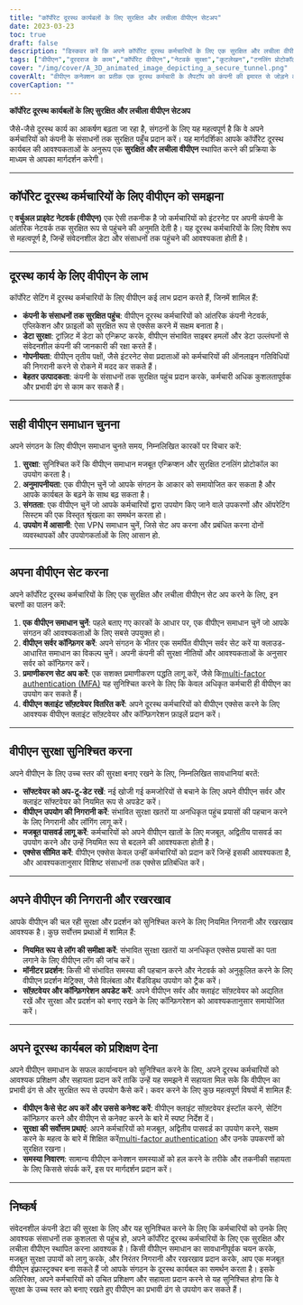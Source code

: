 ```yaml
---
title: "कॉर्पोरेट दूरस्थ कार्यबलों के लिए सुरक्षित और लचीला वीपीएन सेटअप"
date: 2023-03-23
toc: true
draft: false
description: "डिस्कवर करें कि अपने कॉर्पोरेट दूरस्थ कर्मचारियों के लिए एक सुरक्षित और लचीला वीपीएन कैसे सेट करें, कंपनी के संसाधनों तक सुरक्षित पहुंच सुनिश्चित करें।"
tags: ["वीपीएन","दूरदराज के काम","कॉर्पोरेट वीपीएन","नेटवर्क सुरक्षा","कूटलेखन","टनलिंग प्रोटोकॉल","वीपीएन सेटअप","वीपीएन सर्वर","वीपीएन सुरक्षा","वीपीएन रखरखाव","वीपीएन मॉनिटरिंग","वीपीएन समाधान","प्रमाणीकरण","डाटा सुरक्षा","गोपनीयता","प्रदर्शन","स्केलेबिलिटी","संगतता","कर्मचारी प्रशिक्षण","सर्वोत्तम प्रथाएं"]
cover: "/img/cover/A_3D_animated_image_depicting_a_secure_tunnel.png"
coverAlt: "वीपीएन कनेक्शन का प्रतीक एक दूरस्थ कर्मचारी के लैपटॉप को कंपनी की इमारत से जोड़ने वाली एक सुरक्षित सुरंग का चित्रण करने वाली एक 3डी एनिमेटेड छवि। एक शील्ड आइकन सुरंग के ऊपर मंडराता है, जो सुरक्षा और लचीलेपन का प्रतिनिधित्व करता है।"
coverCaption: ""
---
```


**कॉर्पोरेट दूरस्थ कार्यबलों के लिए सुरक्षित और लचीला वीपीएन सेटअप**

जैसे-जैसे दूरस्थ कार्य का आकर्षण बढ़ता जा रहा है, संगठनों के लिए यह महत्वपूर्ण है कि वे अपने कर्मचारियों को कंपनी के संसाधनों तक सुरक्षित पहुँच प्रदान करें। यह मार्गदर्शिका आपके कॉर्पोरेट दूरस्थ कार्यबल की आवश्यकताओं के अनुरूप एक **सुरक्षित और लचीला वीपीएन** स्थापित करने की प्रक्रिया के माध्यम से आपका मार्गदर्शन करेगी।

______

## **कॉर्पोरेट दूरस्थ कर्मचारियों के लिए वीपीएन को समझना**

ए **वर्चुअल प्राइवेट नेटवर्क (वीपीएन)** एक ऐसी तकनीक है जो कर्मचारियों को इंटरनेट पर अपनी कंपनी के आंतरिक नेटवर्क तक सुरक्षित रूप से पहुंचने की अनुमति देती है। यह दूरस्थ कर्मचारियों के लिए विशेष रूप से महत्वपूर्ण है, जिन्हें संवेदनशील डेटा और संसाधनों तक पहुंचने की आवश्यकता होती है।

______

## **दूरस्थ कार्य के लिए वीपीएन के लाभ**

कॉर्पोरेट सेटिंग में दूरस्थ कर्मचारियों के लिए वीपीएन कई लाभ प्रदान करते हैं, जिनमें शामिल हैं:

- **कंपनी के संसाधनों तक सुरक्षित पहुंच**: वीपीएन दूरस्थ कर्मचारियों को आंतरिक कंपनी नेटवर्क, एप्लिकेशन और फ़ाइलों को सुरक्षित रूप से एक्सेस करने में सक्षम बनाता है।
- **डेटा सुरक्षा**: ट्रांज़िट में डेटा को एन्क्रिप्ट करके, वीपीएन संभावित साइबर हमलों और डेटा उल्लंघनों से संवेदनशील कंपनी की जानकारी की रक्षा करते हैं।
- **गोपनीयता**: वीपीएन तृतीय पक्षों, जैसे इंटरनेट सेवा प्रदाताओं को कर्मचारियों की ऑनलाइन गतिविधियों की निगरानी करने से रोकने में मदद कर सकते हैं।
- **बेहतर उत्पादकता**: कंपनी के संसाधनों तक सुरक्षित पहुंच प्रदान करके, कर्मचारी अधिक कुशलतापूर्वक और प्रभावी ढंग से काम कर सकते हैं।

______

## **सही वीपीएन समाधान चुनना**

अपने संगठन के लिए वीपीएन समाधान चुनते समय, निम्नलिखित कारकों पर विचार करें:

1. **सुरक्षा**: सुनिश्चित करें कि वीपीएन समाधान मजबूत एन्क्रिप्शन और सुरक्षित टनलिंग प्रोटोकॉल का उपयोग करता है।
2. **अनुमापनीयता**: एक वीपीएन चुनें जो आपके संगठन के आकार को समायोजित कर सकता है और आपके कार्यबल के बढ़ने के साथ बढ़ सकता है।
3. **संगतता**: एक वीपीएन चुनें जो आपके कर्मचारियों द्वारा उपयोग किए जाने वाले उपकरणों और ऑपरेटिंग सिस्टम की एक विस्तृत श्रृंखला का समर्थन करता हो।
4. **उपयोग में आसानी**: ऐसा VPN समाधान चुनें, जिसे सेट अप करना और प्रबंधित करना दोनों व्यवस्थापकों और उपयोगकर्ताओं के लिए आसान हो.

______

## **अपना वीपीएन सेट करना**

अपने कॉर्पोरेट दूरस्थ कर्मचारियों के लिए एक सुरक्षित और लचीला वीपीएन सेट अप करने के लिए, इन चरणों का पालन करें:

1. **एक वीपीएन समाधान चुनें**: पहले बताए गए कारकों के आधार पर, एक वीपीएन समाधान चुनें जो आपके संगठन की आवश्यकताओं के लिए सबसे उपयुक्त हो।
2. **वीपीएन सर्वर कॉन्फ़िगर करें**: अपने संगठन के भीतर एक समर्पित वीपीएन सर्वर सेट करें या क्लाउड-आधारित समाधान का विकल्प चुनें। अपनी कंपनी की सुरक्षा नीतियों और आवश्यकताओं के अनुसार सर्वर को कॉन्फ़िगर करें।
3. **प्रमाणीकरण सेट अप करें**: एक सशक्त प्रमाणीकरण पद्धति लागू करें, जैसे कि[multi-factor authentication (MFA)](https://simeononsecurity.ch/articles/what-are-the-diferent-kinds-of-factors-in-mfa/) यह सुनिश्चित करने के लिए कि केवल अधिकृत कर्मचारी ही वीपीएन का उपयोग कर सकते हैं।
4. **वीपीएन क्लाइंट सॉफ़्टवेयर वितरित करें**: अपने दूरस्थ कर्मचारियों को वीपीएन एक्सेस करने के लिए आवश्यक वीपीएन क्लाइंट सॉफ़्टवेयर और कॉन्फ़िगरेशन फ़ाइलें प्रदान करें।

______

## **वीपीएन सुरक्षा सुनिश्चित करना**

अपने वीपीएन के लिए उच्च स्तर की सुरक्षा बनाए रखने के लिए, निम्नलिखित सावधानियां बरतें:

- **सॉफ्टवेयर को अप-टू-डेट रखें**: नई खोजी गई कमजोरियों से बचाने के लिए अपने वीपीएन सर्वर और क्लाइंट सॉफ्टवेयर को नियमित रूप से अपडेट करें।
- **वीपीएन उपयोग की निगरानी करें**: संभावित सुरक्षा खतरों या अनधिकृत पहुंच प्रयासों की पहचान करने के लिए निगरानी और लॉगिंग लागू करें।
- **मजबूत पासवर्ड लागू करें**: कर्मचारियों को अपने वीपीएन खातों के लिए मजबूत, अद्वितीय पासवर्ड का उपयोग करने और उन्हें नियमित रूप से बदलने की आवश्यकता होती है।
- **एक्सेस सीमित करें**: वीपीएन एक्सेस केवल उन्हीं कर्मचारियों को प्रदान करें जिन्हें इसकी आवश्यकता है, और आवश्यकतानुसार विशिष्ट संसाधनों तक एक्सेस प्रतिबंधित करें।

______

## **अपने वीपीएन की निगरानी और रखरखाव**

आपके वीपीएन की चल रही सुरक्षा और प्रदर्शन को सुनिश्चित करने के लिए नियमित निगरानी और रखरखाव आवश्यक है। कुछ सर्वोत्तम प्रथाओं में शामिल हैं:

- **नियमित रूप से लॉग की समीक्षा करें**: संभावित सुरक्षा खतरों या अनधिकृत एक्सेस प्रयासों का पता लगाने के लिए वीपीएन लॉग की जांच करें।
- **मॉनीटर प्रदर्शन**: किसी भी संभावित समस्या की पहचान करने और नेटवर्क को अनुकूलित करने के लिए वीपीएन प्रदर्शन मेट्रिक्स, जैसे विलंबता और बैंडविड्थ उपयोग को ट्रैक करें।
- **सॉफ़्टवेयर और कॉन्फ़िगरेशन अपडेट करें**: अपने वीपीएन सर्वर और क्लाइंट सॉफ़्टवेयर को अद्यतित रखें और सुरक्षा और प्रदर्शन को बनाए रखने के लिए कॉन्फ़िगरेशन को आवश्यकतानुसार समायोजित करें।

______

## **अपने दूरस्थ कार्यबल को प्रशिक्षण देना**

अपने वीपीएन समाधान के सफल कार्यान्वयन को सुनिश्चित करने के लिए, अपने दूरस्थ कर्मचारियों को आवश्यक प्रशिक्षण और सहायता प्रदान करें ताकि उन्हें यह समझने में सहायता मिल सके कि वीपीएन का प्रभावी ढंग से और सुरक्षित रूप से उपयोग कैसे करें। कवर करने के लिए कुछ महत्वपूर्ण विषयों में शामिल हैं:

- **वीपीएन कैसे सेट अप करें और उससे कनेक्ट करें**: वीपीएन क्लाइंट सॉफ़्टवेयर इंस्टॉल करने, सेटिंग कॉन्फ़िगर करने और वीपीएन से कनेक्ट करने के बारे में स्पष्ट निर्देश दें।
- **सुरक्षा की सर्वोत्तम प्रथाएं**: अपने कर्मचारियों को मजबूत, अद्वितीय पासवर्ड का उपयोग करने, सक्षम करने के महत्व के बारे में शिक्षित करें[multi-factor authentication](https://simeononsecurity.ch/articles/what-are-the-diferent-kinds-of-factors-in-mfa/) और उनके उपकरणों को सुरक्षित रखना।
- **समस्या निवारण**: सामान्य वीपीएन कनेक्शन समस्याओं को हल करने के तरीके और तकनीकी सहायता के लिए किससे संपर्क करें, इस पर मार्गदर्शन प्रदान करें।

______

## **निष्कर्ष**

संवेदनशील कंपनी डेटा की सुरक्षा के लिए और यह सुनिश्चित करने के लिए कि कर्मचारियों को उनके लिए आवश्यक संसाधनों तक कुशलता से पहुंच हो, अपने कॉर्पोरेट दूरस्थ कर्मचारियों के लिए एक सुरक्षित और लचीला वीपीएन स्थापित करना आवश्यक है। किसी वीपीएन समाधान का सावधानीपूर्वक चयन करके, मजबूत सुरक्षा उपायों को लागू करके, और निरंतर निगरानी और रखरखाव प्रदान करके, आप एक मजबूत वीपीएन इंफ्रास्ट्रक्चर बना सकते हैं जो आपके संगठन के दूरस्थ कार्यबल का समर्थन करता है। इसके अतिरिक्त, अपने कर्मचारियों को उचित प्रशिक्षण और सहायता प्रदान करने से यह सुनिश्चित होगा कि वे सुरक्षा के उच्च स्तर को बनाए रखते हुए वीपीएन का प्रभावी ढंग से उपयोग कर सकते हैं।

